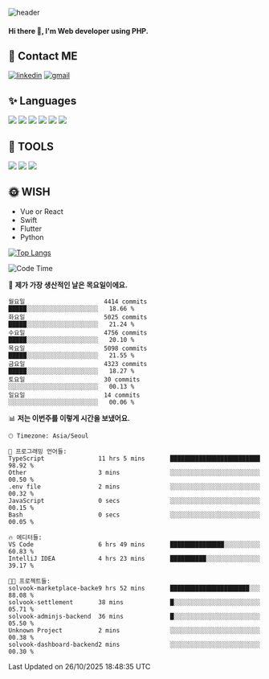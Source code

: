 ![header](https://capsule-render.vercel.app/api?type=waving&color=auto&height=300&section=header&text=Elin&fontSize=90&animation=twinkling)

#### Hi there 👋, I'm <b>Web developer</b> using PHP. ####

<!--
- 🔭 I’m currently working on Uniwill
- 🌱 I’m currently learning Vue or React or Python.
-->

<!---#### I am PHP developer --->

## 💌 Contact ME ###
[<img src='https://img.shields.io/badge/-EunjiKo-%230A66C2?style=flat-square&logo=LinkedIn&logoColor=white' alt='linkedin'>](https://www.linkedin.com/in/https://www.linkedin.com/in/eunji-ko-00a907164//)  [<img src='https://img.shields.io/badge/-einee214%40gmail.com-%23EA4335?style=flat-square&logo=Gmail&logoColor=white' alt='gmail'>](einee214@gmail.com)  


## ✨ Languages
<img src='https://img.shields.io/badge/-PHP-%23777BB4?style=for-the-badge&logo=PHP&logoColor=white'> <img src='https://img.shields.io/badge/-Laravel-%23FF2D20?style=for-the-badge&logo=Laravel&logoColor=white'> <img src='https://img.shields.io/badge/Jquery-%230769AD?style=for-the-badge&logo=Jquery&logoColor=white'> <img src='https://img.shields.io/badge/CSS3-%231572B6?style=for-the-badge&logo=CSS3&logoColor=white'> <img src='https://img.shields.io/badge/Bootstrap-%237952B3?style=for-the-badge&logo=Bootstrap&logoColor=white' > <img src='https://img.shields.io/badge/MySQL-%234479A1?style=for-the-badge&logo=MySQL&logoColor=white' >

## 🌷 TOOLS
<img src='https://img.shields.io/badge/PHPSTORM-%23000000?style=for-the-badge&logo=PhpStorm&logoColor=white' > <img src='https://img.shields.io/badge/GitLab-%23FCA121?style=for-the-badge&logo=GitLab&logoColor=white' > <img src='https://img.shields.io/badge/GitHub-%23181717?style=for-the-badge&logo=GitHub&logoColor=white'>


## 🌞 WISH
- Vue or React
- Swift
- Flutter
- Python


[![Top Langs](https://github-readme-stats.vercel.app/api/top-langs/?username=ein214&layout=compact)](https://github.com/anuraghazra/github-readme-stats)

<!--START_SECTION:waka-->
![Code Time](http://img.shields.io/badge/Code%20Time-4%2C531%20hrs%209%20mins-blue)

📅 **제가 가장 생산적인 날은 목요일이에요.** 

```text
월요일                      4414 commits        █████░░░░░░░░░░░░░░░░░░░░   18.66 % 
화요일                      5025 commits        █████░░░░░░░░░░░░░░░░░░░░   21.24 % 
수요일                      4756 commits        █████░░░░░░░░░░░░░░░░░░░░   20.10 % 
목요일                      5098 commits        █████░░░░░░░░░░░░░░░░░░░░   21.55 % 
금요일                      4323 commits        █████░░░░░░░░░░░░░░░░░░░░   18.27 % 
토요일                      30 commits          ░░░░░░░░░░░░░░░░░░░░░░░░░   00.13 % 
일요일                      14 commits          ░░░░░░░░░░░░░░░░░░░░░░░░░   00.06 % 
```


📊 **저는 이번주를 이렇게 시간을 보냈어요.** 

```text
🕑︎ Timezone: Asia/Seoul

💬 프로그래밍 언어들: 
TypeScript               11 hrs 5 mins       █████████████████████████   98.92 % 
Other                    3 mins              ░░░░░░░░░░░░░░░░░░░░░░░░░   00.50 % 
.env file                2 mins              ░░░░░░░░░░░░░░░░░░░░░░░░░   00.32 % 
JavaScript               0 secs              ░░░░░░░░░░░░░░░░░░░░░░░░░   00.15 % 
Bash                     0 secs              ░░░░░░░░░░░░░░░░░░░░░░░░░   00.05 % 

🔥 에디터들: 
VS Code                  6 hrs 49 mins       ███████████████░░░░░░░░░░   60.83 % 
IntelliJ IDEA            4 hrs 23 mins       ██████████░░░░░░░░░░░░░░░   39.17 % 

🐱‍💻 프로젝트들: 
solvook-marketplace-backe9 hrs 52 mins       ██████████████████████░░░   88.08 % 
solvook-settlement       38 mins             █░░░░░░░░░░░░░░░░░░░░░░░░   05.71 % 
solvook-adminjs-backend  36 mins             █░░░░░░░░░░░░░░░░░░░░░░░░   05.50 % 
Unknown Project          2 mins              ░░░░░░░░░░░░░░░░░░░░░░░░░   00.38 % 
solvook-dashboard-backend2 mins              ░░░░░░░░░░░░░░░░░░░░░░░░░   00.30 % 
```


 Last Updated on 26/10/2025 18:48:35 UTC
<!--END_SECTION:waka-->

<!---![GitHub stats](https://github-readme-stats.vercel.app/api?username=ein214&show_icons=true&theme=dracula)  --->



